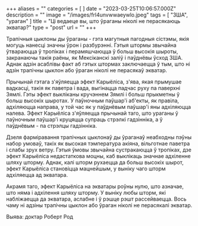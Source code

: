+++
aliases = ""
categories = [ ]
date = "2023-03-25T10:06:57.000Z"
description = ""
image = "/images/frl4unvwwaeywlo.jpeg"
tags = [ "ЗША", "ураган" ]
title = "Ці ведаеце вы, што ўраганы ніколі не перасякаюць экватар?"
type = "post"
url = ""
+++


Трапічныя цыклоны ды ўраганы - гэта магутныя пагодныя сістэмы, якія могуць нанесці значны ўрон і разбурэнні. Гэтыя штормы звычайна ўтвараюцца ў тропіках і перамяшчаюцца ў больш высокія шыроты, закранаючы такія раёны, як Мексіканскі заліў і паўднёвы ўсход ЗША. Аднак адзін асаблівы факт аб гэтых штормах заключаецца ў тым, што ні адзін трапічны цыклон або ўраган ніколі не перасякаў экватар.

Прычынай гэтага з'яўляецца эфект Карыёліса, з'ява, якая прымушае вадкасці, такія як паветра і вада, выгінацца падчас руху па паверхні Зямлі. Гэты эфект выкліканы кручэннем Зямлі і больш прыкметны ў больш высокіх шыротах. У паўночным паўшар'і аб'екты, як правіла, адхіляюцца направа, у той час як у паўднёвым паўшар'і яны адхіляюцца налева. Эфект Карыёліса з'яўляецца прычынай таго, што ураганы ў паўночным паўшар'і круцяцца супраць стрэлкі гадзінніка, а ў паўднёвым - па стрэлцы гадзінніка.

Дзеля фарміравання трапічных цыклонаў ды ўраганаў неабходны пэўны набор умоваў, такіх як высокая тэмпература акіяна, вільготнае паветра і слабы зрух ветру. Гэтыя ўмовы звычайна сустракаюцца ў тропіках, дзе эфект Карыёліса недастаткова моцны, каб выклікаць значнае адхіленне шляху шторму. Аднак, калі шторм рухаецца да больш высокіх шырот, эфект Карыёліса становіцца мацнейшым, у выніку чаго шторм адхіляецца ад экватара.

Акрамя таго, эфект Карыёліса на экватары роўны нулю, што азначае, што няма і адхілення шляху шторму. У выніку любы шторм, які набліжаецца да экватара, аслабне і ў рэшце рэшт рассейваецца. Вось чаму ні адзіны трапічны цыклон або ўраган ніколі не перасякалі экватар.

Выява: доктар Роберт Род
